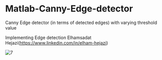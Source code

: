 # Matlab-Canny-Edge-detector
Canny Edge detector (in terms of detected edges) with varying threshold value

Implementing Edge detection
Elhamsadat Hejazi(https://www.linkedin.com/in/elham-hejazi)

![7](https://user-images.githubusercontent.com/78306035/154574038-be209423-5977-4f46-a151-d647b16d3e44.png)
